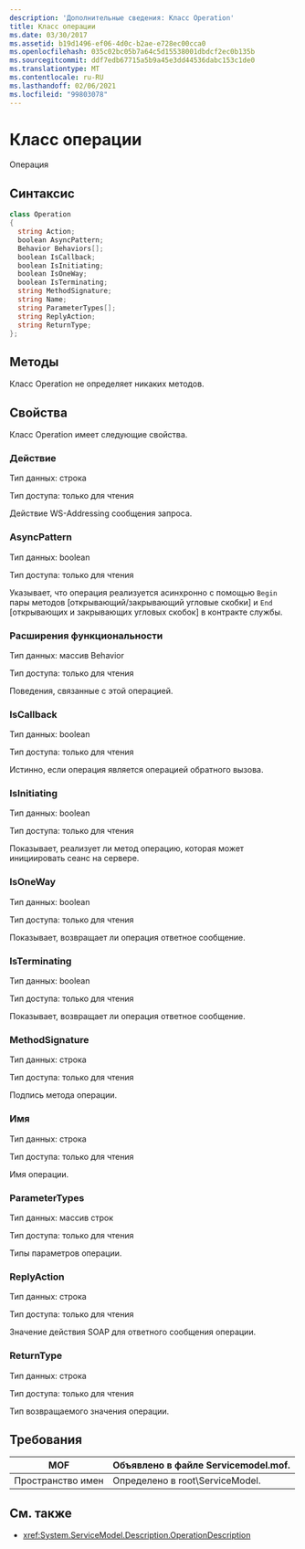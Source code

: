 ```yaml
---
description: 'Дополнительные сведения: Класс Operation'
title: Класс операции
ms.date: 03/30/2017
ms.assetid: b19d1496-ef06-4d0c-b2ae-e728ec00cca0
ms.openlocfilehash: 035c02bc05b7a64c5d15538001dbdcf2ec0b135b
ms.sourcegitcommit: ddf7edb67715a5b9a45e3dd44536dabc153c1de0
ms.translationtype: MT
ms.contentlocale: ru-RU
ms.lasthandoff: 02/06/2021
ms.locfileid: "99803078"
---
```

# <a name="operation-class"></a>Класс операции

Операция  
  
## <a name="syntax"></a>Синтаксис  
  
```csharp
class Operation  
{  
  string Action;  
  boolean AsyncPattern;  
  Behavior Behaviors[];  
  boolean IsCallback;  
  boolean IsInitiating;  
  boolean IsOneWay;  
  boolean IsTerminating;  
  string MethodSignature;  
  string Name;  
  string ParameterTypes[];  
  string ReplyAction;  
  string ReturnType;  
};  
```  
  
## <a name="methods"></a>Методы  

 Класс Operation не определяет никаких методов.  
  
## <a name="properties"></a>Свойства  

 Класс Operation имеет следующие свойства.  
  
### <a name="action"></a>Действие  

 Тип данных: строка  
  
 Тип доступа: только для чтения  
  
 Действие WS-Addressing сообщения запроса.  
  
### <a name="asyncpattern"></a>AsyncPattern  

 Тип данных: boolean  
  
 Тип доступа: только для чтения  
  
 Указывает, что операция реализуется асинхронно с помощью `Begin` пары методов [открывающий/закрывающий угловые скобки] и `End` [открывающих и закрывающих угловых скобок] в контракте службы.  
  
### <a name="behaviors"></a>Расширения функциональности  

 Тип данных: массив Behavior  
  
 Тип доступа: только для чтения  
  
 Поведения, связанные с этой операцией.  
  
### <a name="iscallback"></a>IsCallback  

 Тип данных: boolean  
  
 Тип доступа: только для чтения  
  
 Истинно, если операция является операцией обратного вызова.  
  
### <a name="isinitiating"></a>IsInitiating  

 Тип данных: boolean  
  
 Тип доступа: только для чтения  
  
 Показывает, реализует ли метод операцию, которая может инициировать сеанс на сервере.  
  
### <a name="isoneway"></a>IsOneWay  

 Тип данных: boolean  
  
 Тип доступа: только для чтения  
  
 Показывает, возвращает ли операция ответное сообщение.  
  
### <a name="isterminating"></a>IsTerminating  

 Тип данных: boolean  
  
 Тип доступа: только для чтения  
  
 Показывает, возвращает ли операция ответное сообщение.  
  
### <a name="methodsignature"></a>MethodSignature  

 Тип данных: строка  
  
 Тип доступа: только для чтения  
  
 Подпись метода операции.  
  
### <a name="name"></a>Имя  

 Тип данных: строка  
  
 Тип доступа: только для чтения  
  
 Имя операции.  
  
### <a name="parametertypes"></a>ParameterTypes  

 Тип данных: массив строк  
  
 Тип доступа: только для чтения  
  
 Типы параметров операции.  
  
### <a name="replyaction"></a>ReplyAction  

 Тип данных: строка  
  
 Тип доступа: только для чтения  
  
 Значение действия SOAP для ответного сообщения операции.  
  
### <a name="returntype"></a>ReturnType  

 Тип данных: строка  
  
 Тип доступа: только для чтения  
  
 Тип возвращаемого значения операции.  
  
## <a name="requirements"></a>Требования  
  
|MOF|Объявлено в файле Servicemodel.mof.|  
|---------|-----------------------------------|  
|Пространство имен|Определено в root\ServiceModel.|  
  
## <a name="see-also"></a>См. также

- <xref:System.ServiceModel.Description.OperationDescription>
